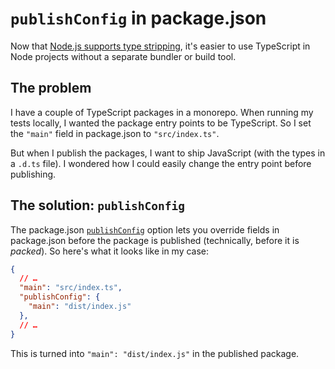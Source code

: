 # `publishConfig` in package.json

Now that [Node.js supports type stripping](https://nodejs.org/en/learn/typescript/run-natively#running-typescript-natively), it's easier to use TypeScript in Node projects without a separate bundler or build tool.

## The problem

I have a couple of TypeScript packages in a monorepo. When running my tests locally, I wanted the package entry points to be TypeScript. So I set the `"main"` field in package.json to `"src/index.ts"`.

But when I publish the packages, I want to ship JavaScript (with the types in a `.d.ts` file). I wondered how I could easily change the entry point before publishing.

## The solution: `publishConfig`

The package.json [`publishConfig`](https://docs.npmjs.com/cli/v10/configuring-npm/package-json#publishconfig) option lets you override fields in package.json before the package is published (technically, before it is _packed_). So here's what it looks like in my case:

```json
{
  // …
  "main": "src/index.ts",
  "publishConfig": {
    "main": "dist/index.js"
  },
  // …
}
```

This is turned into `"main": "dist/index.js"` in the published package.
